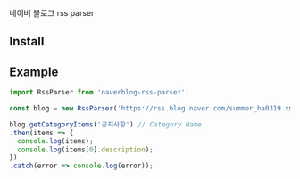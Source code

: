 네이버 블로그 rss parser

## Install

## Example
```js
import RssParser from 'naverblog-rss-parser';

const blog = new RssParser('https://rss.blog.naver.com/summer_ha0319.xml');

blog.getCategoryItems('공지사항') // Category Name
.then(items => {
  console.log(items);
  console.log(items[0].description);
})
.catch(error => console.log(error));
```
